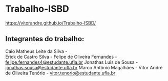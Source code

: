 # Trabalho-ISBD
https://vitorandre.github.io/Trabalho-ISBD/


## Integrantes do trabalho: 

Caio Matheus Leite da Silva - <br/>
Érick de Castro Silva - 
Felipe de Oliveira Fernandes - felipe.fernandes4@estudante.ufla.br
Jonathas Luis de Sousa - jonathas.sousa@estudante.ufla.br
Marco Antônio Magalhães - 
Vitor André de Oliveira Tenório - vitor.tenorio@estudante.ufla.br

